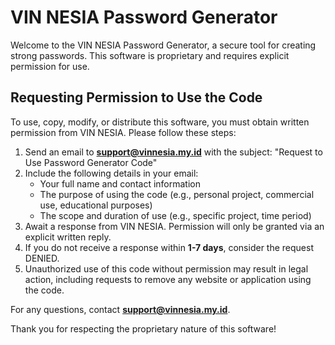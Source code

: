 # VIN NESIA Password Generator

Welcome to the VIN NESIA Password Generator, a secure tool for creating strong passwords. This software is proprietary and requires explicit permission for use.

## Requesting Permission to Use the Code

To use, copy, modify, or distribute this software, you must obtain written permission from VIN NESIA. Please follow these steps:

1. Send an email to **support@vinnesia.my.id** with the subject: "Request to Use Password Generator Code"
2. Include the following details in your email:
   - Your full name and contact information
   - The purpose of using the code (e.g., personal project, commercial use, educational purposes)
   - The scope and duration of use (e.g., specific project, time period)
3. Await a response from VIN NESIA. Permission will only be granted via an explicit written reply.
4. If you do not receive a response within **1-7 days**, consider the request DENIED.
5. Unauthorized use of this code without permission may result in legal action, including requests to remove any website or application using the code.

For any questions, contact **support@vinnesia.my.id**.

Thank you for respecting the proprietary nature of this software!
